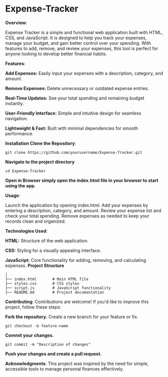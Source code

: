 # Expense-Tracker
**Overview**:

Expense Tracker is a simple and functional web application built with HTML, CSS, and JavaScript. It is designed to help you track your expenses, manage your budget, and gain better control over your spending. With features to add, remove, and review your expenses, this tool is perfect for anyone looking to develop better financial habits.

**Features**:

**Add Expenses:** Easily input your expenses with a description, category, and amount.

**Remove Expenses:** Delete unnecessary or outdated expense entries.

**Real-Time Updates:** See your total spending and remaining budget instantly.

**User-Friendly Interface:** Simple and intuitive design for seamless navigation.

**Lightweight & Fast:** Built with minimal dependencies for smooth performance.

**Installation Clone the Repository**:
```
git clone https://github.com/yourusername/Expense-Tracker.git
```
**Navigate to the project directory**
```
cd Expense-Tracker
```
**Open in Browser simply open the index.html file in your browser to start using the app.**

**Usage**:

Launch the application by opening index.html.
Add your expenses by entering a description, category, and amount.
Review your expense list and check your total spending.
Remove expenses as needed to keep your records clean and organized.

**Technologies Used**:

**HTML:** Structure of the web application.

**CSS:** Styling for a visually appealing interface.

**JavaScript:** Core functionality for adding, removing, and calculating expenses.
**Project Structure** 
```
│  
├── index.html       # Main HTML file  
├── styles.css       # CSS styles  
├── script.js        # JavaScript functionality  
├── README.md        # Project documentation
```



**Contributing**:
Contributions are welcome! If you'd like to improve this project, follow these steps:

**Fork the repository.**
Create a new branch for your feature or fix.
```
git checkout -b feature-name
```
**Commit your changes.**
```
git commit -m "Description of changes"
```
**Push your changes and create a pull request.**

**Acknowledgments**:
This project was inspired by the need for simple, accessible tools to manage personal finances effectively.
